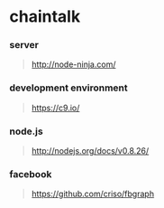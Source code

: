 chaintalk
=========


### server 
> http://node-ninja.com/

### development environment
> https://c9.io/

### node.js
> http://nodejs.org/docs/v0.8.26/  

### facebook
> https://github.com/criso/fbgraph
